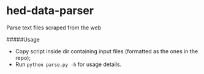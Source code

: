 # hed-data-parser
Parse text files scraped from the web

#####Usage


* Copy script inside dir containing input files (formatted as the ones in the repo);
* Run `python parse.py -h` for usage details.



